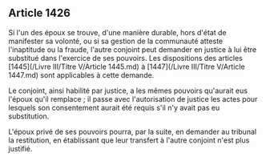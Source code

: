 Article 1426
----
Si l'un des époux se trouve, d'une manière durable, hors d'état de manifester sa
volonté, ou si sa gestion de la communauté atteste l'inaptitude ou la fraude,
l'autre conjoint peut demander en justice à lui être substitué dans l'exercice
de ses pouvoirs. Les dispositions des articles [1445](/Livre III/Titre V/Article 1445.md) à [1447](/Livre III/Titre V/Article 1447.md) sont applicables à
cette demande.

Le conjoint, ainsi habilité par justice, a les mêmes pouvoirs qu'aurait eus
l'époux qu'il remplace ; il passe avec l'autorisation de justice les actes pour
lesquels son consentement aurait été requis s'il n'y avait pas eu substitution.

L'époux privé de ses pouvoirs pourra, par la suite, en demander au tribunal la
restitution, en établissant que leur transfert à l'autre conjoint n'est plus
justifié.
